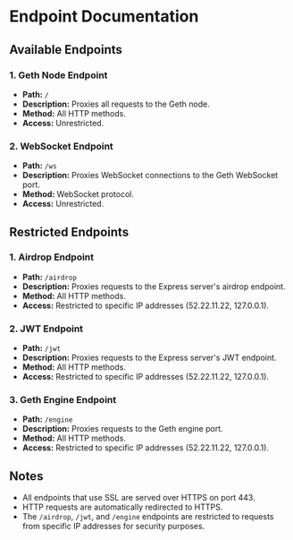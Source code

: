 # Endpoint Documentation

## Available Endpoints

### 1. Geth Node Endpoint
- **Path:** `/`
- **Description:** Proxies all requests to the Geth node.
- **Method:** All HTTP methods.
- **Access:** Unrestricted.

### 2. WebSocket Endpoint
- **Path:** `/ws`
- **Description:** Proxies WebSocket connections to the Geth WebSocket port.
- **Method:** WebSocket protocol.
- **Access:** Unrestricted.

## Restricted Endpoints

### 1. Airdrop Endpoint
- **Path:** `/airdrop`
- **Description:** Proxies requests to the Express server's airdrop endpoint.
- **Method:** All HTTP methods.
- **Access:** Restricted to specific IP addresses (52.22.11.22, 127.0.0.1).

### 2. JWT Endpoint
- **Path:** `/jwt`
- **Description:** Proxies requests to the Express server's JWT endpoint.
- **Method:** All HTTP methods.
- **Access:** Restricted to specific IP addresses (52.22.11.22, 127.0.0.1).

### 3. Geth Engine Endpoint
- **Path:** `/engine`
- **Description:** Proxies requests to the Geth engine port.
- **Method:** All HTTP methods.
- **Access:** Restricted to specific IP addresses (52.22.11.22, 127.0.0.1).

## Notes
- All endpoints that use SSL are served over HTTPS on port 443.
- HTTP requests are automatically redirected to HTTPS.
- The `/airdrop`, `/jwt`, and `/engine` endpoints are restricted to requests from specific IP addresses for security purposes.

